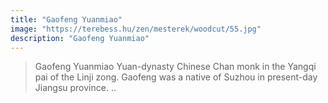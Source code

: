 ```yaml
---
title: "Gaofeng Yuanmiao"
image: "https://terebess.hu/zen/mesterek/woodcut/55.jpg"
description: "Gaofeng Yuanmiao"
---
```


> Gaofeng Yuanmiao
> Yuan-dynasty Chinese Chan monk in the Yangqi pai of the Linji zong. 
> Gaofeng was a native of Suzhou in present-day Jiangsu province. ..
